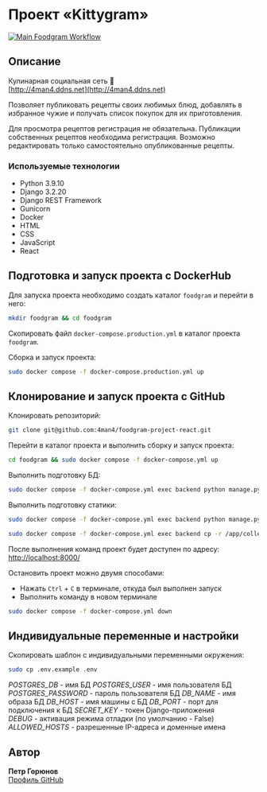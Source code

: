 # Проект «Kittygram»

[![Main Foodgram Workflow](https://github.com/4man4/foodgram_project_react/actions/workflows/main.yml/badge.svg?branch=main)](https://github.com/4man4/foodgram_project_react/actions/workflows/main.yml)

## Описание
Кулинарная социальная сеть &#127858;<br>
[http://4man4.ddns.net](http://4man4.ddns.net)

Позволяет публиковать рецепты своих любимых блюд, добавлять в избранное чужие и получать список покупок для их приготовления.

Для просмотра рецептов регистрация не обязательна. Публикации собственных рецептов необходима регистрация.
Возможно редактировать только самостоятельно опубликованные рецепты. 

### Используемые технологии
- Python 3.9.10
- Django 3.2.20
- Django REST Framework
- Gunicorn
- Docker
- HTML
- CSS
- JavaScript
- React


## Подготовка и запуск проекта с DockerHub

Для запуска проекта необходимо создать каталог `foodgram` и перейти в него:
```bash
mkdir foodgram && cd foodgram
```

Скопировать файл `docker-compose.production.yml` в каталог проекта `foodgram`.

Сборка и запуск проекта:
```bash
sudo docker compose -f docker-compose.production.yml up
```


## Клонирование и запуск проекта с GitHub

Клонировать репозиторий:
```bash
git clone git@github.com:4man4/foodgram-project-react.git
```

Перейти в каталог проекта и выполнить сборку и запуск проекта:
```bash
cd foodgram && sudo docker compose -f docker-compose.yml up
```

Выполнить подготовку БД:
```bash
sudo docker compose -f docker-compose.yml exec backend python manage.py migrate
```

Выполнить подготовку статики:
```bash
sudo docker compose -f docker-compose.yml exec backend python manage.py collectstatic
```
```bash
sudo docker compose -f docker-compose.yml exec backend cp -r /app/collected_static/. /static/
```

После выполнения команд проект будет доступен по адресу:<br>
[http://localhost:8000/](http://localhost:8000/)

Остановить проект можно двумя способами:
- Нажать `Ctrl` + `C` в терминале, откуда был выполнен запуск
- Выполнить команду в новом терминале
```bash
sudo docker compose -f docker-compose.yml down
```


## Индивидуальные переменные и настройки

Скопировать шаблон с индивидуальными переменными окружения:
```bash
sudo cp .env.example .env
```

_POSTGRES_DB_ - имя БД
_POSTGRES_USER_ - имя пользователя БД
_POSTGRES_PASSWORD_ - пароль пользователя БД 
_DB_NAME_ - имя образа БД
_DB_HOST_ - имя машины с БД 
_DB_PORT_ - порт для подключения к БД
_SECRET_KEY_ - токен Django-приложения  
_DEBUG_ - активация режима отладки (по умолчанию - False)  
_ALLOWED_HOSTS_ - разрешенные IP-адреса и доменные имена  


## Автор

**Петр Горюнов**  
[Профиль GitHub](https://github.com/4man4)